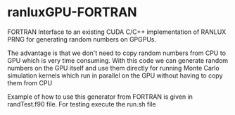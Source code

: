 # ranluxGPU-FORTRAN

FORTRAN Interface to an existing CUDA C/C++ implementation of RANLUX PRNG for generating random numbers on GPGPUs.

The advantage is that we don't need to copy random numbers from CPU to GPU which is very time consuming. With this code we can 
generate random numbers on the GPU itself and use them directly for running Monte Carlo simulation kernels which run in parallel 
on the GPU without having to copy them from CPU

Example of how to use this generator from FORTRAN is given in randTest.f90 file. For testing execute the run.sh file
